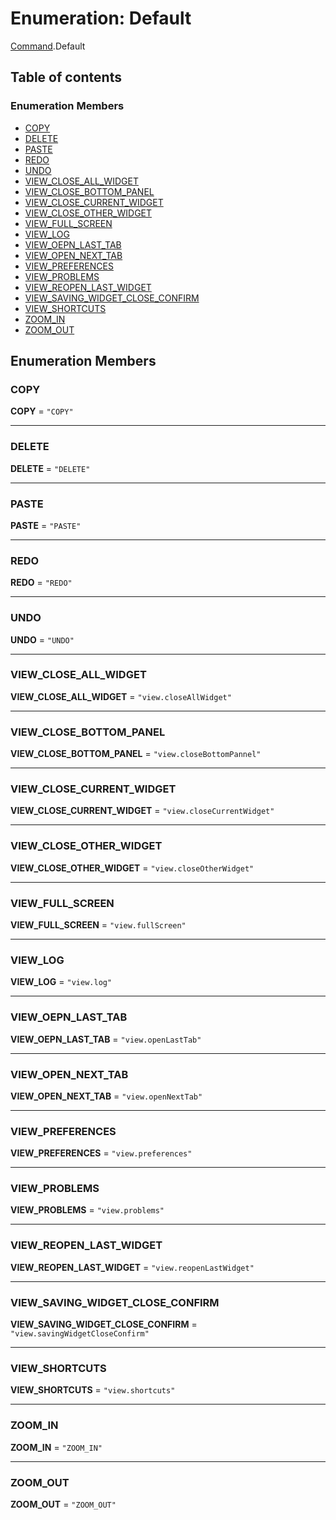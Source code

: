 # Enumeration: Default

[Command](/auto-docs/playground-react/modules/Command.md).Default

## Table of contents

### Enumeration Members

* [COPY](/auto-docs/playground-react/enums/Command.Default.md#copy)
* [DELETE](/auto-docs/playground-react/enums/Command.Default.md#delete)
* [PASTE](/auto-docs/playground-react/enums/Command.Default.md#paste)
* [REDO](/auto-docs/playground-react/enums/Command.Default.md#redo)
* [UNDO](/auto-docs/playground-react/enums/Command.Default.md#undo)
* [VIEW\_CLOSE\_ALL\_WIDGET](/auto-docs/playground-react/enums/Command.Default.md#view_close_all_widget)
* [VIEW\_CLOSE\_BOTTOM\_PANEL](/auto-docs/playground-react/enums/Command.Default.md#view_close_bottom_panel)
* [VIEW\_CLOSE\_CURRENT\_WIDGET](/auto-docs/playground-react/enums/Command.Default.md#view_close_current_widget)
* [VIEW\_CLOSE\_OTHER\_WIDGET](/auto-docs/playground-react/enums/Command.Default.md#view_close_other_widget)
* [VIEW\_FULL\_SCREEN](/auto-docs/playground-react/enums/Command.Default.md#view_full_screen)
* [VIEW\_LOG](/auto-docs/playground-react/enums/Command.Default.md#view_log)
* [VIEW\_OEPN\_LAST\_TAB](/auto-docs/playground-react/enums/Command.Default.md#view_oepn_last_tab)
* [VIEW\_OPEN\_NEXT\_TAB](/auto-docs/playground-react/enums/Command.Default.md#view_open_next_tab)
* [VIEW\_PREFERENCES](/auto-docs/playground-react/enums/Command.Default.md#view_preferences)
* [VIEW\_PROBLEMS](/auto-docs/playground-react/enums/Command.Default.md#view_problems)
* [VIEW\_REOPEN\_LAST\_WIDGET](/auto-docs/playground-react/enums/Command.Default.md#view_reopen_last_widget)
* [VIEW\_SAVING\_WIDGET\_CLOSE\_CONFIRM](/auto-docs/playground-react/enums/Command.Default.md#view_saving_widget_close_confirm)
* [VIEW\_SHORTCUTS](/auto-docs/playground-react/enums/Command.Default.md#view_shortcuts)
* [ZOOM\_IN](/auto-docs/playground-react/enums/Command.Default.md#zoom_in)
* [ZOOM\_OUT](/auto-docs/playground-react/enums/Command.Default.md#zoom_out)

## Enumeration Members

### COPY

**COPY** = `"COPY"`

***

### DELETE

**DELETE** = `"DELETE"`

***

### PASTE

**PASTE** = `"PASTE"`

***

### REDO

**REDO** = `"REDO"`

***

### UNDO

**UNDO** = `"UNDO"`

***

### VIEW\_CLOSE\_ALL\_WIDGET

**VIEW\_CLOSE\_ALL\_WIDGET** = `"view.closeAllWidget"`

***

### VIEW\_CLOSE\_BOTTOM\_PANEL

**VIEW\_CLOSE\_BOTTOM\_PANEL** = `"view.closeBottomPannel"`

***

### VIEW\_CLOSE\_CURRENT\_WIDGET

**VIEW\_CLOSE\_CURRENT\_WIDGET** = `"view.closeCurrentWidget"`

***

### VIEW\_CLOSE\_OTHER\_WIDGET

**VIEW\_CLOSE\_OTHER\_WIDGET** = `"view.closeOtherWidget"`

***

### VIEW\_FULL\_SCREEN

**VIEW\_FULL\_SCREEN** = `"view.fullScreen"`

***

### VIEW\_LOG

**VIEW\_LOG** = `"view.log"`

***

### VIEW\_OEPN\_LAST\_TAB

**VIEW\_OEPN\_LAST\_TAB** = `"view.openLastTab"`

***

### VIEW\_OPEN\_NEXT\_TAB

**VIEW\_OPEN\_NEXT\_TAB** = `"view.openNextTab"`

***

### VIEW\_PREFERENCES

**VIEW\_PREFERENCES** = `"view.preferences"`

***

### VIEW\_PROBLEMS

**VIEW\_PROBLEMS** = `"view.problems"`

***

### VIEW\_REOPEN\_LAST\_WIDGET

**VIEW\_REOPEN\_LAST\_WIDGET** = `"view.reopenLastWidget"`

***

### VIEW\_SAVING\_WIDGET\_CLOSE\_CONFIRM

**VIEW\_SAVING\_WIDGET\_CLOSE\_CONFIRM** = `"view.savingWidgetCloseConfirm"`

***

### VIEW\_SHORTCUTS

**VIEW\_SHORTCUTS** = `"view.shortcuts"`

***

### ZOOM\_IN

**ZOOM\_IN** = `"ZOOM_IN"`

***

### ZOOM\_OUT

**ZOOM\_OUT** = `"ZOOM_OUT"`
